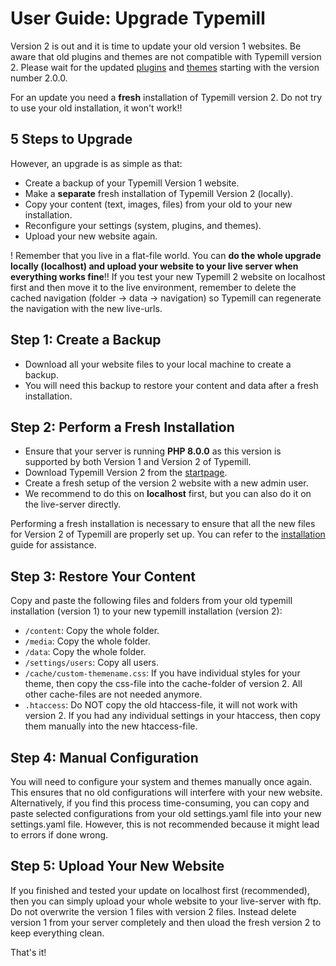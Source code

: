 # User Guide: Upgrade Typemill

Version 2 is out and it is time to update your old version 1 websites. Be aware that old plugins and themes are not compatible with Typemill version 2. Please wait for the updated [plugins](https://plugins.typemill.net) and [themes](https://themes.typemill.net) starting with the version number 2.0.0.

For an update you need a **fresh** installation of Typemill version 2. Do not try to use your old installation, it won't work!!

## 5 Steps to Upgrade

However, an upgrade is as simple as that:

* Create a backup of your Typemill Version 1 website.
* Make a **separate** fresh installation of Typemill Version 2 (locally).
* Copy your content (text, images, files) from your old to your new installation.
* Reconfigure your settings (system, plugins, and themes).
* Upload your new website again.

! Remember that you live in a flat-file world. You can **do the whole upgrade locally (localhost) and upload your website to your live server when everything works fine**!! If you test your new Typemill 2 website on localhost first and then move it to the live environment, remember to delete the cached navigation (folder -> data -> navigation) so Typemill can regenerate the navigation with the new live-urls.

## Step 1: Create a Backup

- Download all your website files to your local machine to create a backup.
- You will need this backup to restore your content and data after a fresh installation.

## Step 2: Perform a Fresh Installation

* Ensure that your server is running **PHP 8.0.0** as this version is supported by both Version 1 and Version 2 of Typemill.
* Download Typemill Version 2 from the [startpage](https://typemill.net).
* Create a fresh setup of the version 2 website with a new admin user.
* We recommend to do this on **localhost** first, but you can also do it on the live-server directly.

Performing a fresh installation is necessary to ensure that all the new files for Version 2 of Typemill are properly set up. You can refer to the [installation](/getting-started/installation) guide for assistance.

## Step 3: Restore Your Content

Copy and paste the following files and folders from your old typemill installation (version 1) to your new typemill installation (version 2):

* `/content`: Copy the whole folder.
* `/media`: Copy the whole folder.
* `/data`: Copy the whole folder.
* `/settings/users`: Copy all users.
* `/cache/custom-themename.css`: If you have individual styles for your theme, then copy the css-file into the cache-folder of version 2. All other cache-files are not needed anymore.
* `.htaccess`: Do NOT copy the old htaccess-file, it will not work with version 2. If you had any individual settings in your htaccess, then copy them manually into the new htaccess-file.

## Step 4: Manual Configuration

You will need to configure your system and themes manually once again. This ensures that no old configurations will interfere with your new website. Alternatively, if you find this process time-consuming, you can copy and paste selected configurations from your old settings.yaml file into your new settings.yaml file. However, this is not recommended because it might lead to errors if done wrong.

## Step 5: Upload Your New Website

If you finished and tested your update on localhost first (recommended), then you can simply upload your whole website to your live-server with ftp. Do not overwrite the version 1 files with version 2 files. Instead delete version 1 from your server completely and then uload the fresh version 2 to keep everything clean.

That's it!

